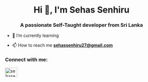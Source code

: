 <h1 align="center">Hi 👋, I'm Sehas Senhiru</h1>
<h3 align="center">A passionate Self-Taught developer from Sri Lanka</h3>

- 🌱 I’m currently learning 

- 📫 How to reach me **sehassenhiru27@gmail.com**

<h3 align="left">Connect with me:</h3>
<p align="left">
<a href="https://instagram.com/sehasenhiru" target="blank"><img align="center" src="https://raw.githubusercontent.com/rahuldkjain/github-profile-readme-generator/master/src/images/icons/Social/instagram.svg" alt="sehasenhiru" height="30" width="40" /></a>
</p>


